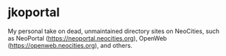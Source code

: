 # jkoportal
My personal take on dead, unmaintained directory sites on NeoCities, such as NeoPortal (https://neoportal.neocities.org), OpenWeb (https://openweb.neocities.org), and others.
